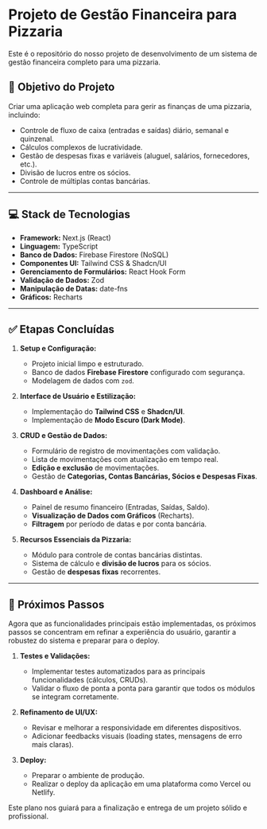 # Projeto de Gestão Financeira para Pizzaria

Este é o repositório do nosso projeto de desenvolvimento de um sistema de gestão financeira completo para uma pizzaria.

## 🎯 Objetivo do Projeto

Criar uma aplicação web completa para gerir as finanças de uma pizzaria, incluindo:
- Controle de fluxo de caixa (entradas e saídas) diário, semanal e quinzenal.
- Cálculos complexos de lucratividade.
- Gestão de despesas fixas e variáveis (aluguel, salários, fornecedores, etc.).
- Divisão de lucros entre os sócios.
- Controle de múltiplas contas bancárias.

---

## 💻 Stack de Tecnologias

- **Framework:** Next.js (React)
- **Linguagem:** TypeScript
- **Banco de Dados:** Firebase Firestore (NoSQL)
- **Componentes UI:** Tailwind CSS & Shadcn/UI
- **Gerenciamento de Formulários:** React Hook Form
- **Validação de Dados:** Zod
- **Manipulação de Datas:** date-fns
- **Gráficos:** Recharts

---

## ✅ Etapas Concluídas

1.  **Setup e Configuração:**
    - Projeto inicial limpo e estruturado.
    - Banco de dados **Firebase Firestore** configurado com segurança.
    - Modelagem de dados com `zod`.

2.  **Interface de Usuário e Estilização:**
    - Implementação do **Tailwind CSS** e **Shadcn/UI**.
    - Implementação de **Modo Escuro (Dark Mode)**.

3.  **CRUD e Gestão de Dados:**
    - Formulário de registro de movimentações com validação.
    - Lista de movimentações com atualização em tempo real.
    - **Edição e exclusão** de movimentações.
    - Gestão de **Categorias, Contas Bancárias, Sócios e Despesas Fixas**.

4.  **Dashboard e Análise:**
    - Painel de resumo financeiro (Entradas, Saídas, Saldo).
    - **Visualização de Dados com Gráficos** (Recharts).
    - **Filtragem** por período de datas e por conta bancária.

5.  **Recursos Essenciais da Pizzaria:**
    - Módulo para controle de contas bancárias distintas.
    - Sistema de cálculo e **divisão de lucros** para os sócios.
    - Gestão de **despesas fixas** recorrentes.

---

## 🚀 Próximos Passos

Agora que as funcionalidades principais estão implementadas, os próximos passos se concentram em refinar a experiência do usuário, garantir a robustez do sistema e preparar para o deploy.

1.  **Testes e Validações:**
    - Implementar testes automatizados para as principais funcionalidades (cálculos, CRUDs).
    - Validar o fluxo de ponta a ponta para garantir que todos os módulos se integram corretamente.

2.  **Refinamento de UI/UX:**
    - Revisar e melhorar a responsividade em diferentes dispositivos.
    - Adicionar feedbacks visuais (loading states, mensagens de erro mais claras).

3.  **Deploy:**
    - Preparar o ambiente de produção.
    - Realizar o deploy da aplicação em uma plataforma como Vercel ou Netlify.

Este plano nos guiará para a finalização e entrega de um projeto sólido e profissional.
